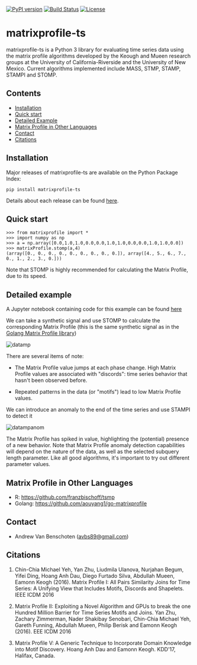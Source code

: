 [![PyPI version](https://badge.fury.io/py/matrixprofile-ts.svg)](https://badge.fury.io/py/matrixprofile-ts)
[![Build Status](https://travis-ci.org/target/matrixprofile-ts.png)](https://travis-ci.org/target/matrixprofile-ts)
[![License](https://img.shields.io/badge/License-Apache%202.0-blue.svg)](https://opensource.org/licenses/Apache-2.0)
# matrixprofile-ts

matrixprofile-ts is a Python 3 library for evaluating time series data using the matrix profile algorithms developed by the Keough and Mueen research groups at the University of California-Riverside and the University of New Mexico. Current algorithms implemented include MASS, STMP, STAMP, STAMPI and STOMP.

## Contents
- [Installation](#installation)
- [Quick start](#quick-start)
- [Detailed Example](#detailed-example)
- [Matrix Profile in Other Languages](#matrix-profile-in-other-languages)
- [Contact](#contact)
- [Citations](#citations)

## Installation

Major releases of matrixprofile-ts are available on the Python Package Index:

`pip install matrixprofile-ts`

Details about each release can be found [here](https://github.com/target/matrixprofile-ts/blob/master/docs/Releases.md).

## Quick start

```
>>> from matrixprofile import *
>>> import numpy as np
>>> a = np.array([0.0,1.0,1.0,0.0,0.0,1.0,1.0,0.0,0.0,1.0,1.0,0.0])
>>> matrixProfile.stomp(a,4)
(array([0., 0., 0., 0., 0., 0., 0., 0., 0.]), array([4., 5., 6., 7., 0., 1., 2., 3., 0.]))
```
Note that STOMP is highly recommended for calculating the Matrix Profile, due to its speed.

## Detailed example

A Jupyter notebook containing code for this example can be found [here](https://github.com/target/matrixprofile-ts/blob/master/docs/Matrix_Profile_Tutorial.ipynb)

We can take a synthetic signal and use STOMP to calculate the corresponding Matrix Profile (this is the same synthetic signal as in the [Golang Matrix Profile library](https://github.com/aouyang1/go-matrixprofile))

![datamp](https://github.com/target/matrixprofile-ts/blob/master/datamp.png)


There are several items of note:

- The Matrix Profile value jumps at each phase change. High Matrix Profile values are associated with "discords": time series behavior that hasn't been observed before.

- Repeated patterns in the data (or "motifs") lead to low Matrix Profile values.


We can introduce an anomaly to the end of the time series and use STAMPI to detect it

![datampanom](https://github.com/target/matrixprofile-ts/blob/master/datampanom.png)

The Matrix Profile has spiked in value, highlighting the (potential) presence of a new behavior. Note that Matrix Profile anomaly detection capabilities will depend on the nature of the data, as well as the selected subquery length parameter. Like all good algorithms, it's important to try out different parameter values.



## Matrix Profile in Other Languages
- R: https://github.com/franzbischoff/tsmp
- Golang: https://github.com/aouyang1/go-matrixprofile

## Contact
- Andrew Van Benschoten (avbs89@gmail.com)

## Citations
1. Chin-Chia Michael Yeh, Yan Zhu, Liudmila Ulanova, Nurjahan Begum, Yifei Ding, Hoang Anh Dau, Diego Furtado Silva, Abdullah Mueen, Eamonn Keogh (2016). Matrix Profile I: All Pairs Similarity Joins for Time Series: A Unifying View that Includes Motifs, Discords and Shapelets. IEEE ICDM 2016

2. Matrix Profile II: Exploiting a Novel Algorithm and GPUs to break the one Hundred Million Barrier for Time Series Motifs and Joins.  Yan Zhu, Zachary Zimmerman, Nader Shakibay Senobari, Chin-Chia Michael Yeh, Gareth Funning, Abdullah Mueen, Philip Berisk and Eamonn Keogh (2016). EEE ICDM 2016

3. Matrix Profile V: A Generic Technique to Incorporate Domain Knowledge into Motif Discovery. Hoang Anh Dau and Eamonn Keogh. KDD'17, Halifax, Canada.
